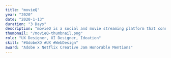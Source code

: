 ```yaml
---
title: "movieQ"
year: "2020"
date: "2020-1-13"
duration: "3 Days"
description: "movieQ is a social and movie streaming platform that connects LGBTQ+ community members through movies. "
thumbnail: "/movieQ-thumbnail.png"
role: "UX Designer, UI Designer, Ideation"
skill: "#AdobeXD #UX #WebDesign"
award: "Adobe x Netflix Creative Jam Honorable Mentions"
---
```

